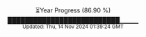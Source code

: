 <p align="center">
⏳Year Progress (86.90 %) <br>
██████████████████████████▁▁▁▁ <br>
<sub>Updated: Thu, 14 Nov 2024 01:39:24 GMT</sub>
</p>

